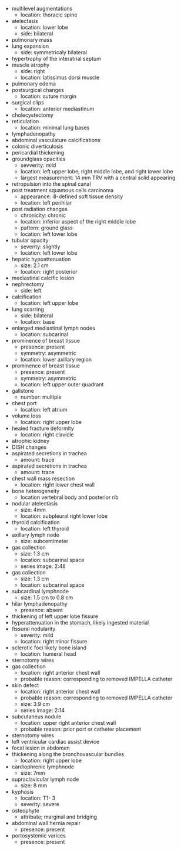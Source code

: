 - multilevel augmentations
  - location: thoracic spine
- atelectasis
  - location: lower lobe
  - side: bilateral
- pulmonary mass
- lung expansion
  - side: symmetricaly bilateral
- hypertrophy of the interatrial septum
- muscle atrophy
  - side: right
  - location: latissimus dorsi muscle
- pulmonary edema
- postsurgical changes
  - location: suture margin
- surgical clips
  - location: anterior mediastinum
- cholecystectomy
- reticulation
  - location: minimal lung bases
- lymphadenopathy
- abdominal vasculature calcifications
- colonic diverticulosis
- pericardial thickening
- groundglass opacities  
  - sevverity: mild
  - location: left upper lobe, right middle lobe, and right lower lobe
  - largest measurement: 14 mm TRV with a central solid appearing
- retropulsion into the spinal canal
- post treatment squamous cells carcinoma
  - appearance: ill-defined soft tissue density
  - location: left perihilar
- post radiation changes
  - chronicity: chronic
  - location: inferior aspect of the right middle lobe
  - pattern: ground glass
  - location: left lower lobe
- tubular opacity
  - severity: slightly
  - location: left lower lobe
- hepatic hypoattenuation
  - size:  2.1 cm
  - location: right posterior
- mediastinal calcific lesion
- nephrectomy
  - side: left
- calcification
  - location: left upper lobe
- lung scarring
  - side: bilateral
  - location: base
- enlarged mediastinal lymph nodes
  - location: subcarinal
- prominence of breast tissue
  - presence: present
  - symmetry: asymmetric
  - location: lower axillary region
- prominence of breast tissue
  - presence: present
  - symmetry: asymmetric
  - location: left upper outer quadrant
- gallstone
  - number: multiple
- chest port
  - location: left atrium
- volume loss
  - location: right upper lobe
- healed fracture deformity
  - location: right clavicle
- atrophic kidney
- DISH changes
- aspirated secretions in trachea
  - amount: trace
- aspirated secretions in trachea
  - amount: trace
- chest wall mass resection
  - location: right lower chest wall
- bone heterogeneity
  - location vertebral body and posterior rib
- nodular atelectasis
  - size: 4mm
  - location: subpleural right lower lobe
- thyroid calcification
  - location: left thyroid
- axillary lymph node
  - size: subcentimeter
- gas collection
  - size: 1.3 cm
  - location: subcarinal space
  - series image: 2:48
- gas collection
  - size: 1.3 cm
  - location: subcarinal space
- subcardinal lymphnode
  - size: 1.5 cm to 0.8 cm
- hilar lymphadenopathy
  - presence: absent
- thickening of left upper lobe fissure
- hyperattenuation in the stomach, likely ingested material
- fissural nodularity
  - severity: mild
  - location: right minor fissure
- sclerotic foci likely bone island
  - location: humeral head
- sternotomy wires
- gas collection
  - location: right anterior chest wall
  - probable reason: corresponding to removed IMPELLA catheter
- skin defect
  - location: right anterior chest wall
  - probable reason: corresponding to removed IMPELLA catheter
  - size: 3.9 cm
  - series image: 2:14
- subcutaneus nodule
  - location: upper right anterior chest wall
  - probable reason: prior port or catheter placement
- sternotomy wires
- left ventricular cardiac assist device
- focal lesion in abdomen
- thickening along the bronchovascular bundles
  - location: right upper lobe
- cardiophrenic lymphnode
  - size: 7mm
- supraclavicular  lymph node
  - size: 8 mm
- kyphosis
  - location: T1- 3
  - severity: severe
- osteophyte
  - attribute; marginal and bridging
- abdominal wall hernia repair
  - presence: present
- portosystemic varices
  - presence: present
